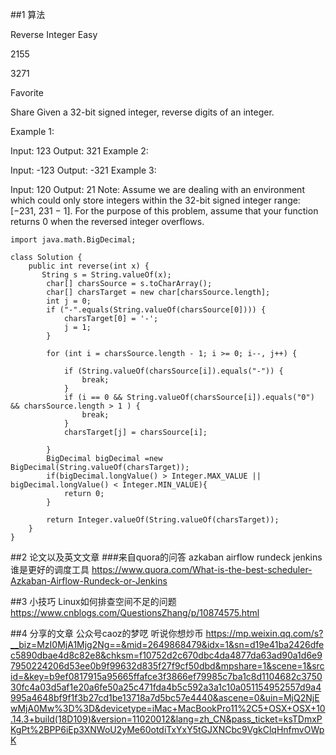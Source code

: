 ##1 算法

Reverse Integer
Easy

2155

3271

Favorite

Share
Given a 32-bit signed integer, reverse digits of an integer.

Example 1:

Input: 123
Output: 321
Example 2:

Input: -123
Output: -321
Example 3:

Input: 120
Output: 21
Note:
Assume we are dealing with an environment which could only store integers within the 32-bit signed integer range: [−231,  231 − 1]. For the purpose of this problem, assume that your function returns 0 when the reversed integer overflows.

	
		
	import java.math.BigDecimal;
	
	class Solution {
	    public int reverse(int x) {
	       String s = String.valueOf(x);
	        char[] charsSource = s.toCharArray();
	        char[] charsTarget = new char[charsSource.length];
	        int j = 0;
	        if ("-".equals(String.valueOf(charsSource[0]))) {
	            charsTarget[0] = '-';
	            j = 1;
	        }
	
	        for (int i = charsSource.length - 1; i >= 0; i--, j++) {
	
	            if (String.valueOf(charsSource[i]).equals("-")) {
	                break;
	            }
	            if (i == 0 && String.valueOf(charsSource[i]).equals("0") && charsSource.length > 1 ) {
	                break;
	            }
	            charsTarget[j] = charsSource[i];
	
	        }
	        BigDecimal bigDecimal =new BigDecimal(String.valueOf(charsTarget));
	        if(bigDecimal.longValue() > Integer.MAX_VALUE || bigDecimal.longValue() < Integer.MIN_VALUE){
	            return 0;
	        }
	
	        return Integer.valueOf(String.valueOf(charsTarget));
	    }
	}
	




##2	论文以及英文文章
###来自quora的问答 azkaban airflow rundeck jenkins 谁是更好的调度工具
https://www.quora.com/What-is-the-best-scheduler-Azkaban-Airflow-Rundeck-or-Jenkins


##3 小技巧
Linux如何排查空间不足的问题
https://www.cnblogs.com/QuestionsZhang/p/10874575.html

##4 分享的文章
公众号caoz的梦呓
听说你想炒币
https://mp.weixin.qq.com/s?__biz=MzI0MjA1Mjg2Ng==&mid=2649868479&idx=1&sn=d19e41ba2426dfec5890dbae4d8c82e8&chksm=f10752d2c670dbc4da4877da63ad90a1d6e97950224206d53ee0b9f99632d835f27f9cf50dbd&mpshare=1&scene=1&srcid=&key=b9ef0817915a95665ffafce3f3866ef79985c7ba1c8d1104682c375030fc4a03d5af1e20a6fe50a25c471fda4b5c592a3a1c10a051154952557d9a4995a4648bf9f1f3b27cd1be13718a7d5bc57e4440&ascene=0&uin=MjQ2NjEwMjA0Mw%3D%3D&devicetype=iMac+MacBookPro11%2C5+OSX+OSX+10.14.3+build(18D109)&version=11020012&lang=zh_CN&pass_ticket=ksTDmxPKgPt%2BPP6iEp3XNWoU2yMe60otdiTxYxY5tGJXNCbc9VgkClqHnfmvOWpK






